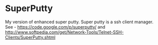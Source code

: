 SuperPutty
==========

My version of enhanced super putty. Super putty is a ssh client manager. See - https://code.google.com/p/superputty/ and http://www.softpedia.com/get/Network-Tools/Telnet-SSH-Clients/SuperPutty.shtml

